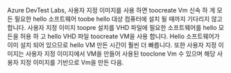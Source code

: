 Azure DevTest Labs, 사용자 지정 이미지를 사용 하면 toocreate Vm 신속 하 게 모든 필요한 hello 소프트웨어 toobe hello 대상 컴퓨터에 설치 될 때까지 기다리지 않고 합니다. 사용자 지정 이미지 toopre 설치를 VHD 파일에 필요한 소프트웨어를 hello 모든을 허용 하 고 hello VHD 파일 toocreate VM을 사용 합니다. Hello 소프트웨어가 이미 설치 되어 있으므로 hello VM 만든 시간이 훨씬 더 빠릅니다. 또한 사용자 지정 이미지는 사용자 지정 이미지에서 VM을 만들어 사용된 tooclone Vm 수 있으며 해당 사용자 지정 이미지를 기반으로 Vm을 만든 다음.
